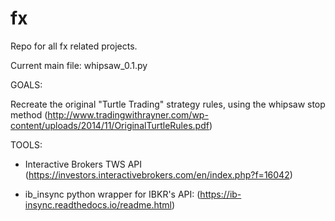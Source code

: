 # fx
Repo for all fx related projects.

Current main file: whipsaw_0.1.py

GOALS:

Recreate the original "Turtle Trading" strategy rules, using the whipsaw stop method (http://www.tradingwithrayner.com/wp-content/uploads/2014/11/OriginalTurtleRules.pdf)

TOOLS:

- Interactive Brokers TWS API (https://investors.interactivebrokers.com/en/index.php?f=16042)

- ib_insync python wrapper for IBKR's API: (https://ib-insync.readthedocs.io/readme.html)
